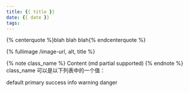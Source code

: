 ```yaml
---
title: {{ title }}
date: {{ date }}
tags:
---
```


{% centerquote %}blah blah blah{% endcenterquote %}

{% fullimage /image-url, alt, title %}

{% note class_name %} Content (md partial supported) {% endnote %}
class_name 可以是以下列表中的一个值：

default
primary
success
info
warning
danger